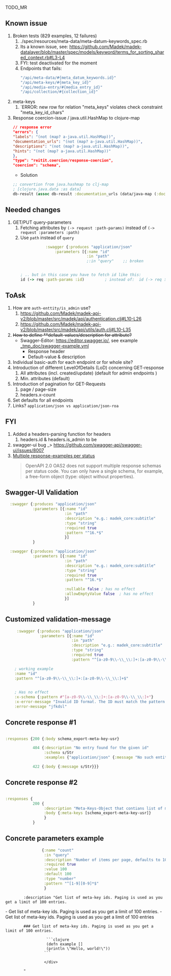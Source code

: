 TODO_MR

Known issue
--
1. Broken tests (829 examples, 12 failures)
   1. ./spec/resources/meta-data/meta-datum-keywords_spec.rb
   2. Its a known issue, see: https://github.com/Madek/madek-datalayer/blob/master/spec/models/keyword/terms_for_sorting_shared_context.rb#L3-L4
   3. FYI: test deactivated for the moment
   4. Endpoints that fails:
      ```bash
      "/api/meta-data/#{meta_datum_keywords.id}"
      "/api/meta-keys/#{meta_key_id}"
      "/api/media-entry/#{media_entry_id}"
      "/api/collection/#{collection_id}"
      ```
2. meta-keys
   1. `ERROR:  new row for relation "meta_keys" violates check constraint "meta_key_id_chars" 
3. Response coercion-issue / java.util.HashMap to clojure-map
   ```json
   // response error
   "errors": {
   "labels": "(not (map? a-java.util.HashMap))",
   "documentation_urls": "(not (map? a-java.util.HashMap))",
   "descriptions": "(not (map? a-java.util.HashMap))",
   "hints": "(not (map? a-java.util.HashMap))"
   },
   "type": "reitit.coercion/response-coercion",
   "coercion": "schema",
   ```
   - Solution
   ```clojure
   ;; convertion from java.hashmap to clj-map
   ; [clojure.java.data :as data]
   db-result (assoc db-result :documentation_urls (data/java-map (:documentation_urls db-result)))
   ```
   

Needed changes
--
1. GET/PUT query-parameters
   1. Fetching attributes by `(-> request :path-params)` instead of `(-> request :parameters :path)`
   2. Use `path` instead of `query`   
      ```clojure
                 :swagger {:produces "application/json"
                     :parameters [{:name "id"
                                   :in "path"    
                                   ;:in "query"    ;; broken
      
      
      ; .. but in this case you have to fetch id like this:
      id (-> req :path-params :id)         ; instead of:  id (-> req :parameters :path :id)
      ```

ToAsk
--
1. How are `auth-enttity/is_admin` use?
   1. https://github.com/Madek/madek-api-v2/blob/master/src/madek/api/authentication.clj#L10-L26
   2. https://github.com/Madek/madek-api-v2/blob/master/src/madek/api/utils/auth.clj#L10-L35
2. ~~How to define **default-values/description for attribute?~~
   -  Swagger-Editor: https://editor.swagger.io/, see example [_tmp_doc/swagger-example.yml](_tmp_doc/swagger-example.yml)
      - Response header
      - Default-value & description
3. Individual basic-auth for each endpoint or for whole site?
4. Introduction of different LevelOfDetails (LoD) concerning GET-response
   1. All attributes (incl. created/update) (default for admin endpoints )
   2. Min. attributes (default)
5. Introduction of pagination for GET-Requests
   1. page / page-size
   2. headers.x-count
6. Set defaults for all endpoints
7. Links? `application/json vs application/json-roa`


FYI
--
1. Added a headers-parsing function for headers
   1. headers.id & headers.is_admin to be 
2. swagger-ui bug _> https://github.com/swagger-api/swagger-ui/issues/8007
3. [Multiple response-examples per status](https://stackoverflow.com/questions/36576447/swagger-specify-two-responses-with-same-code-based-on-optional-parameter) 
   > OpenAPI 2.0
   > OAS2 does not support multiple response schemas per status code. You can only have a single schema, for example, a free-form object (type: object without properties).



Swagger-UI Validation
--
```clojure
  :swagger {:produces "application/json"
            :parameters [{:name "id"
                          :in "path"
                          :description "e.g.: madek_core:subtitle"
                          :type "string"
                          :required true
                          :pattern "^16.*$"
                          }]
            }
```

```clojure
  :swagger {:produces "application/json"
            :parameters [{:name "id"
                          :in "path"
                          :description "e.g.: madek_core:subtitle"
                          :type "string"
                          :required true
                          :pattern "^16.*$"

                          :nullable false ; has no effect
                          :allowEmptyValue false  ; has no effect
                          }]
            }
```

## Customized validation-message
> 
```clojure
     :swagger {:produces "application/json"
               :parameters [{:name "id"
                             :in "path"
                             :description "e.g.: madek_core:subtitle"
                             :type "string"
                             :required true
                             :pattern "^[a-z0-9\\-\\_\\:]+:[a-z0-9\\-\\_\\:]+$"

    ; working example
    :name "id"
    :pattern "^[a-z0-9\\-\\_\\:]+:[a-z0-9\\-\\_\\:]+$"                          

    
    ; Has no effect
    :x-schema {:pattern #"[a-z0-9\\-\\_\\:]+:[a-z0-9\\-\\_\\:]+"}
    :x-error-message "Invalid ID format. The ID must match the pattern 'some_pattern'."
    :error-message "jfkdsl"
```



## Concrete response #1
```clojure

:responses {200 {:body schema_export-meta-key-usr}

            404 {:description "No entry found for the given id"
                 :schema s/Str
                 :examples {"application/json" {:message "No such entity in :meta_keys as :id with not-existing:key"}}}

            422 {:body {:message s/Str}}}
```

## Concrete response #2
```clojure

:responses {
            200 {
                 :description "Meta-Keys-Object that contians list of meta-key-entries OR empty list"
                 :body {:meta-keys [schema_export-meta-key-usr]}
                 }
            }
```


## Concrete parameters example
```clojure
                {:name "count"
                 :in "query"
                 :description "Number of items per page, defaults to 100"
                 :required true
                 :value 100
                 :default 100
                 :type "number"
                 :pattern "^[1-9][0-9]*$"
                 }
```



            :description "Get list of meta-key ids. Paging is used as you get a limit of 100 entries.


  <div style=\"color: green\">
            - Get list of meta-key ids. Paging is used as you get a limit of 100 entries.
            - Get list of meta-key ids. Paging is used as you get a limit of 100 entries

            ### Get list of meta-key ids. Paging is used as you get a limit of 100 entries.

                      ```clojure
                      (defn example []
                      (println \"Hello, world!\"))
                     ```

                     </div>

            "